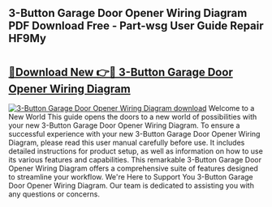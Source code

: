 ## 3-Button Garage Door Opener Wiring Diagram PDF Download Free - Part-wsg User Guide Repair HF9My

# <h2><a href="http://dfmrco.blite.top/?on=3-Button+Garage+Door+Opener+Wiring+Diagram">🔗Download New 👉🔴 3-Button Garage Door Opener Wiring Diagram</a></h2>

[![3-Button Garage Door Opener Wiring Diagram download](https://i.imgur.com/lujVjoI.png)](http://dfmrco.blite.top/?on=3-Button+Garage+Door+Opener+Wiring+Diagram)
Welcome to a New World This guide opens the doors to a new world of possibilities with your new 3-Button Garage Door Opener Wiring Diagram. To ensure a successful experience with your new 3-Button Garage Door Opener Wiring Diagram, please read this user manual carefully before use. It includes detailed instructions for product setup, as well as information on how to use its various features and capabilities. This remarkable 3-Button Garage Door Opener Wiring Diagram offers a comprehensive suite of features designed to streamline your workflow. We're Here to Support You 3-Button Garage Door Opener Wiring Diagram. Our team is dedicated to assisting you with any questions or concerns.
